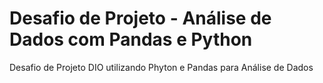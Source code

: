 # Desafio de Projeto - Análise de Dados com Pandas e Python
Desafio de Projeto DIO utilizando Phyton e Pandas para Análise de Dados
